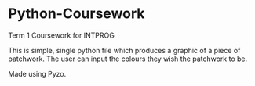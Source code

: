 # Python-Coursework
Term 1 Coursework for INTPROG

This is simple, single python file which produces a graphic of a piece of patchwork. The user can input the colours they wish the patchwork to be.

Made using Pyzo.
